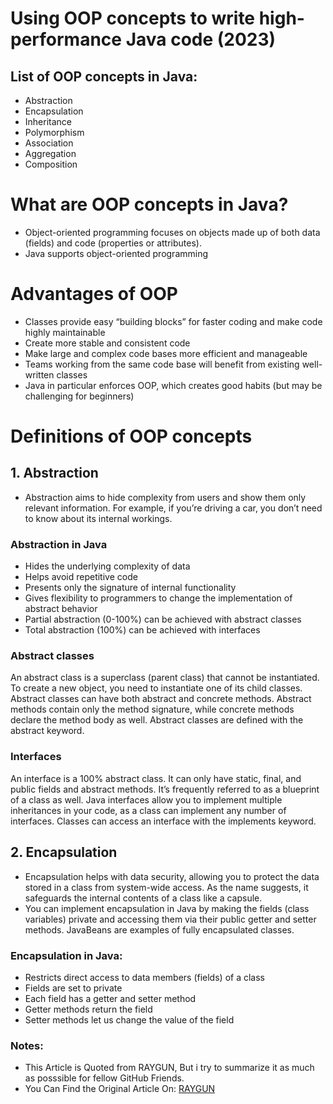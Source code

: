 # Using OOP concepts to write high-performance Java code (2023)

## List of OOP concepts in Java:
- Abstraction
- Encapsulation
- Inheritance
- Polymorphism
- Association
- Aggregation
- Composition

# What are OOP concepts in Java?
 - Object-oriented programming focuses on objects made up of both data (fields) and code (properties or attributes). 
 - Java supports object-oriented programming
    
# Advantages of OOP
- Classes provide easy “building blocks” for faster coding and make code highly maintainable
- Create more stable and consistent code
- Make large and complex code bases more efficient and manageable
- Teams working from the same code base will benefit from existing well-written classes
- Java in particular enforces OOP, which creates good habits (but may be challenging for beginners)

# Definitions of OOP concepts

## 1. Abstraction
- Abstraction aims to hide complexity from users and show them only relevant information. For example, if you’re driving a car, you don’t need to know about its internal workings.

### Abstraction in Java
- Hides the underlying complexity of data
- Helps avoid repetitive code
- Presents only the signature of internal functionality
- Gives flexibility to programmers to change the implementation of abstract behavior
- Partial abstraction (0-100%) can be achieved with abstract classes
- Total abstraction (100%) can be achieved with interfaces
  
### Abstract classes
An abstract class is a superclass (parent class) that cannot be instantiated. To create a new object, you need to instantiate one of its child classes. Abstract classes can have both abstract and concrete methods. Abstract methods contain only the method signature, while concrete methods declare the method body as well. Abstract classes are defined with the abstract keyword.

### Interfaces
An interface is a 100% abstract class. It can only have static, final, and public fields and abstract methods. It’s frequently referred to as a blueprint of a class as well. Java interfaces allow you to implement multiple inheritances in your code, as a class can implement any number of interfaces. Classes can access an interface with the implements keyword.

## 2. Encapsulation
- Encapsulation helps with data security, allowing you to protect the data stored in a class from system-wide access. As the name suggests, it safeguards the internal contents of a class like a capsule.
- You can implement encapsulation in Java by making the fields (class variables) private and accessing them via their public getter and setter methods. JavaBeans are examples of fully encapsulated classes.

### Encapsulation in Java:

- Restricts direct access to data members (fields) of a class
- Fields are set to private
- Each field has a getter and setter method
- Getter methods return the field
- Setter methods let us change the value of the field



  
### Notes: 
- This Article is Quoted from RAYGUN, But i try to summarize it as much as posssible for fellow GitHub Friends.
- You Can Find the Original Article On: [RAYGUN](https://raygun.com/blog/oop-concepts-java/#composition)
